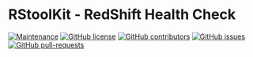 # RStoolKit - RedShift Health Check
[![Maintenance](https://img.shields.io/badge/Maintained%3F-yes-green.svg)](https://github.com/searceinc/RStoolKit/commits/master)
[![GitHub license](https://img.shields.io/github/license/Naereen/StrapDown.js.svg)](https://github.com/searceinc/RStoolKit/blob/master/LICENSE)
[![GitHub contributors](https://img.shields.io/github/contributors/Naereen/StrapDown.js.svg)](https://github.com/searceinc/RStoolKit/graphs/contributors)
[![GitHub issues](https://img.shields.io/github/issues/Naereen/StrapDown.js.svg)](https://github.com/searceinc/RStoolKit/issues)
[![GitHub pull-requests](https://img.shields.io/github/issues-pr/Naereen/StrapDown.js.svg)](https://github.com/searceinc/RStoolKit/pulls)
